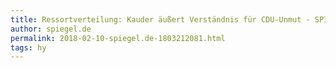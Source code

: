 ```yaml
---
title: Ressortverteilung: Kauder äußert Verständnis für CDU-Unmut - SPIEGEL ONLINE - Politik
author: spiegel.de
permalink: 2018-02-10-spiegel.de-1803212081.html
tags: hy
---
```


